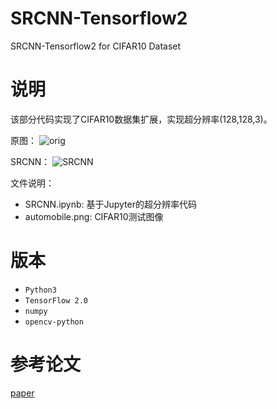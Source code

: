 # SRCNN-Tensorflow2
SRCNN-Tensorflow2 for CIFAR10 Dataset

# 说明

该部分代码实现了CIFAR10数据集扩展，实现超分辨率(128,128,3)。

原图：
![orig](https://zhaoguanghe.github.io/imgs/nearest.png)<br>

SRCNN：
![SRCNN](https://zhaoguanghe.github.io/imgs/bicubic.png)<br>

文件说明：

- SRCNN.ipynb: 基于Jupyter的超分辨率代码
- automobile.png: CIFAR10测试图像

# 版本

- ```Python3```
- ```TensorFlow 2.0```
- ```numpy```
- ```opencv-python```

# 参考论文

[paper](http://mmlab.ie.cuhk.edu.hk/projects/SRCNN.html)
